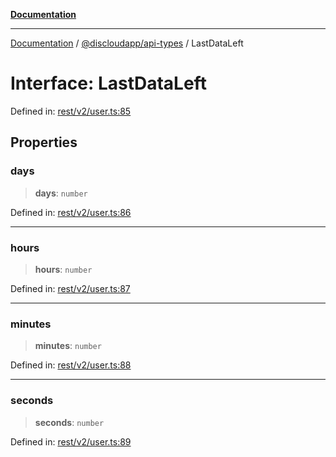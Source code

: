 [**Documentation**](../../../README.md)

***

[Documentation](../../../packages.md) / [@discloudapp/api-types](../README.md) / LastDataLeft

# Interface: LastDataLeft

Defined in: [rest/v2/user.ts:85](https://github.com/discloud/discloud.app/blob/ff86a7704bdfa4b9011141068419f0a48ab50b8b/packages/api-types/rest/v2/user.ts#L85)

## Properties

### days

> **days**: `number`

Defined in: [rest/v2/user.ts:86](https://github.com/discloud/discloud.app/blob/ff86a7704bdfa4b9011141068419f0a48ab50b8b/packages/api-types/rest/v2/user.ts#L86)

***

### hours

> **hours**: `number`

Defined in: [rest/v2/user.ts:87](https://github.com/discloud/discloud.app/blob/ff86a7704bdfa4b9011141068419f0a48ab50b8b/packages/api-types/rest/v2/user.ts#L87)

***

### minutes

> **minutes**: `number`

Defined in: [rest/v2/user.ts:88](https://github.com/discloud/discloud.app/blob/ff86a7704bdfa4b9011141068419f0a48ab50b8b/packages/api-types/rest/v2/user.ts#L88)

***

### seconds

> **seconds**: `number`

Defined in: [rest/v2/user.ts:89](https://github.com/discloud/discloud.app/blob/ff86a7704bdfa4b9011141068419f0a48ab50b8b/packages/api-types/rest/v2/user.ts#L89)
